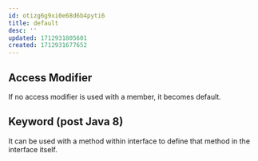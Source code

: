 ```yaml
---
id: otizg6g9xi0e68d6b4pyti6
title: default
desc: ''
updated: 1712931805601
created: 1712931677652
---
```


## Access Modifier

If no access modifier is used with a member, it becomes default.

## Keyword (post Java 8)

It can be used with a method within interface to define that method in the interface itself.
